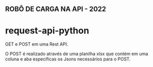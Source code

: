 ## ROBÔ DE CARGA NA API - 2022 
# request-api-python

GET e POST em uma Rest API.

O POST é realizado através de uma planilha xlsx que contém em uma coluna e aba específicas os Jsons necessários para o POST.

